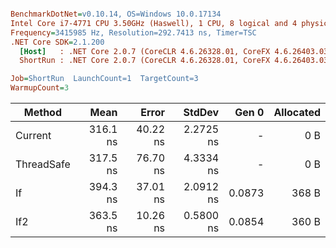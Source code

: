 ``` ini

BenchmarkDotNet=v0.10.14, OS=Windows 10.0.17134
Intel Core i7-4771 CPU 3.50GHz (Haswell), 1 CPU, 8 logical and 4 physical cores
Frequency=3415985 Hz, Resolution=292.7413 ns, Timer=TSC
.NET Core SDK=2.1.200
  [Host]   : .NET Core 2.0.7 (CoreCLR 4.6.26328.01, CoreFX 4.6.26403.03), 64bit RyuJIT
  ShortRun : .NET Core 2.0.7 (CoreCLR 4.6.26328.01, CoreFX 4.6.26403.03), 64bit RyuJIT

Job=ShortRun  LaunchCount=1  TargetCount=3  
WarmupCount=3  

```
|     Method |     Mean |    Error |    StdDev |  Gen 0 | Allocated |
|----------- |---------:|---------:|----------:|-------:|----------:|
|    Current | 316.1 ns | 40.22 ns | 2.2725 ns |      - |       0 B |
| ThreadSafe | 317.5 ns | 76.70 ns | 4.3334 ns |      - |       0 B |
|         If | 394.3 ns | 37.01 ns | 2.0912 ns | 0.0873 |     368 B |
|        If2 | 363.5 ns | 10.26 ns | 0.5800 ns | 0.0854 |     360 B |

